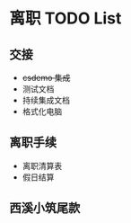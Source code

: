 # 离职 TODO List

## 交接

* ~~csdemo 集成~~
* 测试文档
* 持续集成文档
* 格式化电脑

## 离职手续

* 离职清算表
* 假日结算

## 西溪小筑尾款


